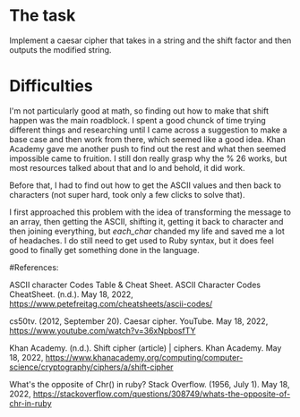 # The task

Implement a caesar cipher that takes in a string and the shift factor and then outputs the modified string.

# Difficulties

I'm not particularly good at math, so finding out how to make that shift happen was the main roadblock. I spent a good chunck of time trying different things and researching until I came across a suggestion to make a base case and then work from there, which seemed like a good idea. Khan Academy gave me another push to find out the rest and what then seemed impossible came to fruition. I still don really grasp why the % 26 works, but most resources talked about that and lo and behold, it did work.

Before that, I had to find out how to get the ASCII values and then back to characters (not super hard, took only a few clicks to solve that).

I first approached this problem with the idea of transforming the message to an array, then getting the ASCII, shifting it, getting it back to character and then joining everything, but _each_char_ chanded my life and saved me a lot of headaches. I do still need to get used to Ruby syntax, but it does feel good to finally get something done in the language.

#References:

ASCII character Codes Table &amp; Cheat Sheet. ASCII Character Codes CheatSheet. (n.d.). May 18, 2022, https://www.petefreitag.com/cheatsheets/ascii-codes/

cs50tv. (2012, September 20). Caesar cipher. YouTube. May 18, 2022, https://www.youtube.com/watch?v=36xNpbosfTY

Khan Academy. (n.d.). Shift cipher (article) | ciphers. Khan Academy. May 18, 2022, https://www.khanacademy.org/computing/computer-science/cryptography/ciphers/a/shift-cipher

What's the opposite of Chr() in ruby? Stack Overflow. (1956, July 1). May 18, 2022, https://stackoverflow.com/questions/308749/whats-the-opposite-of-chr-in-ruby

